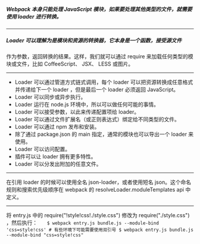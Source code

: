 ##### Webpack 本身只能处理 JavaScript 模块，如果要处理其他类型的文件，就需要使用 loader 进行转换。
***
##### Loader 可以理解为是模块和资源的转换器，它本身是一个函数，接受源文件
作为参数，返回转换的结果。这样，我们就可以通过 require 来加载任何类型的模块或文件，比如 CoffeeScript、 JSX、 LESS 或图片。
***
* Loader 可以通过管道方式链式调用，每个 loader 可以把资源转换成任意格式并传递给下一个 loader ，但是最后一个 loader 必须返回 JavaScript。
* Loader 可以同步或异步执行。
* Loader 运行在 node.js 环境中，所以可以做任何可能的事情。
* Loader 可以接受参数，以此来传递配置项给 loader。
* Loader 可以通过文件扩展名（或正则表达式）绑定给不同类型的文件。
* Loader 可以通过 npm 发布和安装。
* 除了通过 package.json 的 main 指定，通常的模块也可以导出一个 loader 来使用。
* Loader 可以访问配置。
* 插件可以让 loader 拥有更多特性。
* Loader 可以分发出附加的任意文件。

***
在引用 loader 的时候可以使用全名 json-loader，或者使用短名 json。这个命名规则和搜索优先级顺序在 webpack 的 resolveLoader.moduleTemplates api 中定义。
***
将 entry.js 中的 require("!style!css!./style.css") 修改为 require("./style.css") ，然后执行：
`	$ webpack entry.js bundle.js --module-bind 'css=style!css'
	# 有些环境下可能需要使用双引号
	$ webpack entry.js bundle.js --module-bind "css=style!css"`